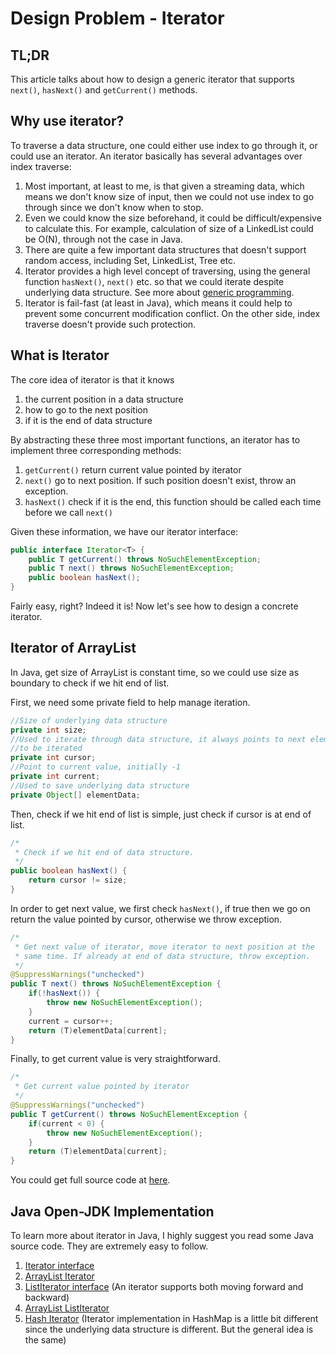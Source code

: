 # Design Problem - Iterator

## TL;DR

This article talks about how to design a generic iterator that supports ```next()```, ```hasNext()``` and ```getCurrent()``` methods.

## Why use iterator?

To traverse a data structure, one could either use index to go through it, or could use an iterator. An iterator basically has several advantages over index traverse:

1. Most important, at least to me, is that given a streaming data, which means we don't know size of input, then we could not use index to go through since we don't know when to stop.
2. Even we could know the size beforehand, it could be difficult/expensive to calculate this. For example, calculation of size of a LinkedList could be O(N), through not the case in Java.
2. There are quite a few important data structures that doesn't support random access, including Set, LinkedList, Tree etc.
3. Iterator provides a high level concept of traversing, using the general function ```hasNext()```, ```next()``` etc. so that we could iterate despite underlying data structure. See more about [generic programming](https://en.wikipedia.org/wiki/Generic_programming).
4.  Iterator is fail-fast (at least in Java), which means it could help to prevent some concurrent modification conflict. On the other side, index traverse doesn't provide such protection.

## What is Iterator

The core idea of iterator is that it knows

1. the current position in a data structure
2. how to go to the next position
3. if it is the end of data structure

By abstracting these three most important functions, an iterator has to implement three corresponding methods:

1. ```getCurrent()``` return current value pointed by iterator
2. ```next()``` go to next position. If such position doesn't exist, throw an exception.
3. ```hasNext()``` check if it is the end, this function should be called each time before we call ```next()```

Given these information, we have our iterator interface:

```java
public interface Iterator<T> {
	public T getCurrent() throws NoSuchElementException;
	public T next() throws NoSuchElementException;
	public boolean hasNext();
}
```

Fairly easy, right? Indeed it is! Now let's see how to design a concrete iterator.

## Iterator of ArrayList

In Java, get size of ArrayList is constant time, so we could use size as boundary to check if we hit end of list.

First, we need some private field to help manage iteration.

```java
//Size of underlying data structure
private int size;
//Used to iterate through data structure, it always points to next element
//to be iterated
private int cursor;
//Point to current value, initially -1
private int current;
//Used to save underlying data structure
private Object[] elementData;
```

Then, check if we hit end of list is simple, just check if cursor is at end of list.

```java
/*
 * Check if we hit end of data structure.
 */
public boolean hasNext() {
    return cursor != size;
}
```

In order to get next value, we first check ```hasNext()```, if true then we go on return the value pointed by cursor, otherwise we throw exception.
``` java
/*
 * Get next value of iterator, move iterator to next position at the
 * same time. If already at end of data structure, throw exception.
 */
@SuppressWarnings("unchecked")
public T next() throws NoSuchElementException {
    if(!hasNext()) {
        throw new NoSuchElementException();
    }
    current = cursor++;
    return (T)elementData[current];
}
```

Finally, to get current value is very straightforward.

```java
/*
 * Get current value pointed by iterator
 */
@SuppressWarnings("unchecked")
public T getCurrent() throws NoSuchElementException {
    if(current < 0) {
        throw new NoSuchElementException();
    }
    return (T)elementData[current];
}
```

You could get full source code at [here](https://github.com/otnt/CodeChallenge/tree/master/DataStructure/iterator/src/iterator).

## Java Open-JDK Implementation

To learn more about iterator in Java, I highly suggest you read some Java source code. They are extremely easy to follow.

1. [Iterator interface](http://grepcode.com/file/repository.grepcode.com/java/root/jdk/openjdk/6-b27/java/util/Iterator.java)
2. [ArrayList Iterator](http://grepcode.com/file/repository.grepcode.com/java/root/jdk/openjdk/8u40-b25/java/util/ArrayList.java#ArrayList.Itr)
3. [ListIterator interface](http://grepcode.com/file/repository.grepcode.com/java/root/jdk/openjdk/6-b14/java/util/ListIterator.java#ListIterator) (An iterator supports both moving forward and backward)
4. [ArrayList ListIterator](http://grepcode.com/file/repository.grepcode.com/java/root/jdk/openjdk/8u40-b25/java/util/ArrayList.java#ArrayList.ListItr)
5. [Hash Iterator](http://grepcode.com/file/repository.grepcode.com/java/root/jdk/openjdk/8u40-b25/java/util/HashMap.java#HashMap.HashIterator) (Iterator implementation in HashMap is a little bit different since the underlying data structure is different. But the general idea is the same)

